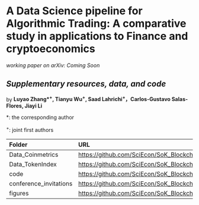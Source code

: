# A Data Science pipeline for Algorithmic Trading: A comparative study in applications to Finance and cryptoeconomics
*working paper on arXiv: Coming Soon*

## *Supplementary resources, data, and code*

by **Luyao Zhang\*<sup>+</sup>, Tianyu Wu<sup>+</sup>, Saad Lahrichi<sup>+</sup>，Carlos-Gustavo Salas-Flores, Jiayi Li**

\*: the corresponding author

<sup>+</sup>: joint first authors


|   **Folder**   | **URL** | 
|:------------|:---------|
|   Data_Coinmetrics | https://github.com/SciEcon/SoK_Blockchain_Decentralization/tree/main/Data_Coinmetrics |   
|  Data_TokenIndex | https://github.com/SciEcon/SoK_Blockchain_Decentralization/tree/main/Data_TokenIndex |  
|  code |  https://github.com/SciEcon/SoK_Blockchain_Decentralization/tree/main/code |  
|conference_invitations|https://github.com/SciEcon/SoK_Blockchain_Decentralization/tree/main/conference_invitations | 
|figures| https://github.com/SciEcon/SoK_Blockchain_Decentralization/tree/main/figures| 
